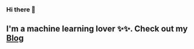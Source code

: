 ### Hi there 👋

I'm a machine learning lover ✨✨.
Check out my **[Blog](https://huybik.github.io)**
-------

<!---
huybik/huybik is a ✨ special ✨ repository because its `README.md` (this file) appears on your GitHub profile.
You can click the Preview link to take a look at your changes.
--->
